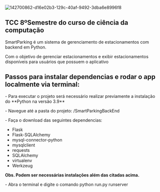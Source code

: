 ![142700862-d16e02b3-129c-40af-9492-3dba6e8996f8](https://user-images.githubusercontent.com/51184456/142729560-a73e0588-0c1e-45c9-9409-972116484772.png)
<h2>TCC 8ºSemestre do curso de ciência da computação</h2>
<p>SmartParking é um sistema de gerenciamento de estacionamentos com backend em Python.</p>
<p>Com o objetivo de gerenciar estacionamentos e exibir estacionamentos disponíveis para usuários que possuem o aplicativo</p>

<h2>Passos para instalar dependencias e rodar o app localmente via terminal: </h2>
<p>- Para executar o projeto será necessário realizar previamente a instalação do **Python na versão 3.9**   </p>
<p>- Navegue até a pasta do projeto: /SmartParkingBackEnd</p>
<p>- Faça o download das seguintes dependencias: </p>
<ul>
    <li>Flask</li>
    <li>Flask-SQLAlchemy</li>
    <li>mysql-connector-python</li>
    <li>mysqlclient</li>
    <li>requests</li>
    <li>SQLAlchemy</li>
    <li>virtualenv</li>
    <li>Werkzeug</li>
</ul>
<p><b>Obs. Podem ser necessárias instalações além das citadas acima.</b><p>
<p>- Abra o terminal e digite o comando python run.py runserver</p>
